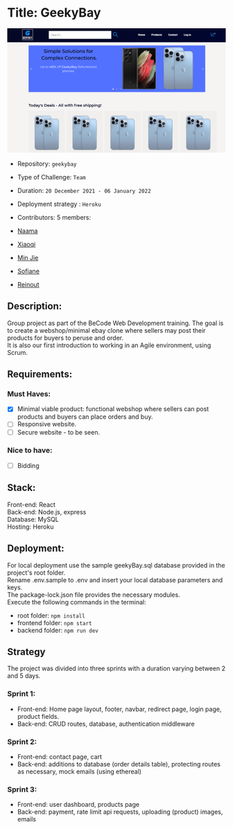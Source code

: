 # Title: GeekyBay

[![geekybay](frontend/src/assets/screenshot.PNG)](https://geekybay.herokuapp.com/)

- Repository: `geekybay`
- Type of Challenge: `Team`
- Duration:  `20 December 2021 - 06 January 2022`
- Deployment strategy : `Heroku`
- Contributors: 5 members:

 - [Naama](https://github.com/N-Kaplan)
 - [Xiaoqi](https://github.com/830503)
 - [Min Jie](https://github.com/minjie0501)
 - [Sofiane](https://github.com/makhouts/)
 - [Reinout](https://github.com/ReinoutDeBleser)

## Description:

Group project as part of the BeCode Web Development training. The goal is to create a webshop/minimal ebay clone where sellers may post their products for buyers to peruse and order. \
It is also our first introduction to working in an Agile environment, using Scrum.

## Requirements:

### Must Haves: 
 - [x] Minimal viable product: functional webshop where sellers can post products and buyers can place orders and buy.
 - [ ] Responsive website.
 - [ ] Secure website - to be seen.

### Nice to have:
 - [ ] Bidding

## Stack:

Front-end: React\
Back-end: Node.js, express\
Database: MySQL\
Hosting: Heroku

## Deployment:

For local deployment use the sample geekyBay.sql database provided in the project's root folder.\
Rename .env.sample to .env and insert your local database parameters and keys.\
The package-lock.json file provides the necessary modules.\
Execute the following commands in the terminal: 
 - root folder: `npm install`
 - frontend folder: `npm start`
 - backend folder: `npm run dev`

## Strategy 

The project was divided into three sprints with a duration varying between 2 and 5 days. 
### Sprint 1:
 - Front-end: Home page layout, footer, navbar, redirect page, login page, product fields.
 - Back-end: CRUD routes, database, authentication middleware
### Sprint 2:
 - Front-end: contact page, cart
 - Back-end: additions to database (order details table), protecting routes as necessary, mock emails (using ethereal) 
### Sprint 3:
 - Front-end: user dashboard, products page
 - Back-end: payment, rate limit api requests, uploading (product) images, emails
 